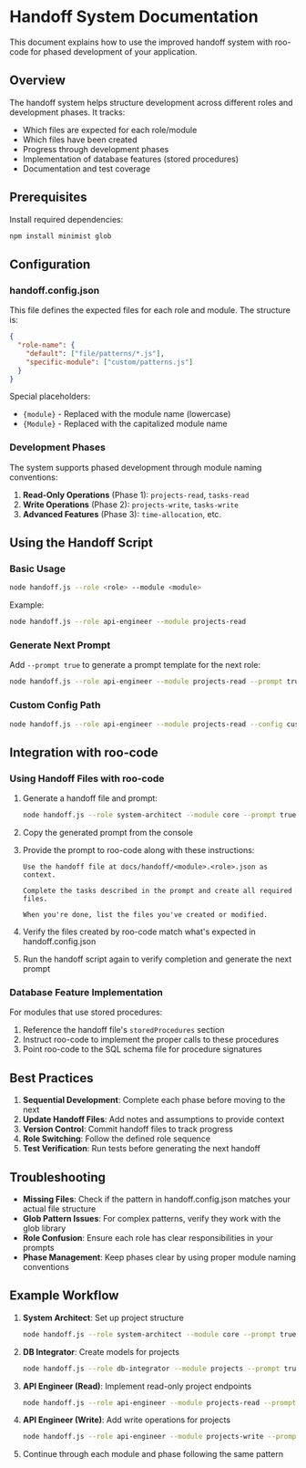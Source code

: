 # Handoff System Documentation

This document explains how to use the improved handoff system with roo-code for phased development of your application.

## Overview

The handoff system helps structure development across different roles and development phases. It tracks:

- Which files are expected for each role/module
- Which files have been created
- Progress through development phases
- Implementation of database features (stored procedures)
- Documentation and test coverage

## Prerequisites

Install required dependencies:

```bash
npm install minimist glob
```

## Configuration

### handoff.config.json

This file defines the expected files for each role and module. The structure is:

```json
{
  "role-name": {
    "default": ["file/patterns/*.js"],
    "specific-module": ["custom/patterns.js"]
  }
}
```

Special placeholders:
- `{module}` - Replaced with the module name (lowercase)
- `{Module}` - Replaced with the capitalized module name

### Development Phases

The system supports phased development through module naming conventions:

1. **Read-Only Operations** (Phase 1): `projects-read`, `tasks-read`
2. **Write Operations** (Phase 2): `projects-write`, `tasks-write`
3. **Advanced Features** (Phase 3): `time-allocation`, etc.

## Using the Handoff Script

### Basic Usage

```bash
node handoff.js --role <role> --module <module>
```

Example:
```bash
node handoff.js --role api-engineer --module projects-read
```

### Generate Next Prompt

Add `--prompt true` to generate a prompt template for the next role:

```bash
node handoff.js --role api-engineer --module projects-read --prompt true
```

### Custom Config Path

```bash
node handoff.js --role api-engineer --module projects-read --config custom-config.json
```

## Integration with roo-code

### Using Handoff Files with roo-code

1. Generate a handoff file and prompt:
   ```bash
   node handoff.js --role system-architect --module core --prompt true
   ```

2. Copy the generated prompt from the console

3. Provide the prompt to roo-code along with these instructions:
   ```
   Use the handoff file at docs/handoff/<module>.<role>.json as context. 
   
   Complete the tasks described in the prompt and create all required files.
   
   When you're done, list the files you've created or modified.
   ```

4. Verify the files created by roo-code match what's expected in handoff.config.json

5. Run the handoff script again to verify completion and generate the next prompt

### Database Feature Implementation

For modules that use stored procedures:

1. Reference the handoff file's `storedProcedures` section
2. Instruct roo-code to implement the proper calls to these procedures
3. Point roo-code to the SQL schema file for procedure signatures

## Best Practices

1. **Sequential Development**: Complete each phase before moving to the next
2. **Update Handoff Files**: Add notes and assumptions to provide context
3. **Version Control**: Commit handoff files to track progress
4. **Role Switching**: Follow the defined role sequence
5. **Test Verification**: Run tests before generating the next handoff

## Troubleshooting

- **Missing Files**: Check if the pattern in handoff.config.json matches your actual file structure
- **Glob Pattern Issues**: For complex patterns, verify they work with the glob library
- **Role Confusion**: Ensure each role has clear responsibilities in your prompts
- **Phase Management**: Keep phases clear by using proper module naming conventions

## Example Workflow

1. **System Architect**: Set up project structure
   ```bash
   node handoff.js --role system-architect --module core --prompt true
   ```

2. **DB Integrator**: Create models for projects
   ```bash
   node handoff.js --role db-integrator --module projects --prompt true
   ```

3. **API Engineer (Read)**: Implement read-only project endpoints
   ```bash
   node handoff.js --role api-engineer --module projects-read --prompt true
   ```

4. **API Engineer (Write)**: Add write operations for projects
   ```bash
   node handoff.js --role api-engineer --module projects-write --prompt true
   ```

5. Continue through each module and phase following the same pattern